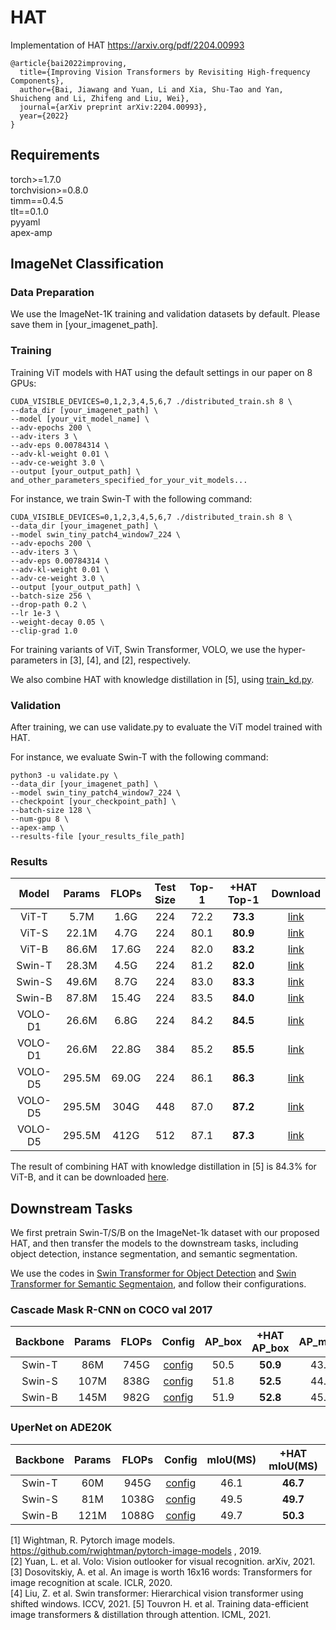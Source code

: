 # HAT

Implementation of HAT https://arxiv.org/pdf/2204.00993
```shell
@article{bai2022improving,
  title={Improving Vision Transformers by Revisiting High-frequency Components},
  author={Bai, Jiawang and Yuan, Li and Xia, Shu-Tao and Yan, Shuicheng and Li, Zhifeng and Liu, Wei},
  journal={arXiv preprint arXiv:2204.00993},
  year={2022}
}
```




## Requirements
torch>=1.7.0  
torchvision>=0.8.0  
timm==0.4.5  
tlt==0.1.0  
pyyaml  
apex-amp  

## ImageNet Classification

### Data Preparation
We use the ImageNet-1K training and validation datasets by default.
Please save them in [your_imagenet_path].


### Training
Training ViT models with HAT using the default settings in our paper on 8 GPUs:

```shell
CUDA_VISIBLE_DEVICES=0,1,2,3,4,5,6,7 ./distributed_train.sh 8 \
--data_dir [your_imagenet_path] \
--model [your_vit_model_name] \
--adv-epochs 200 \
--adv-iters 3 \
--adv-eps 0.00784314 \
--adv-kl-weight 0.01 \
--adv-ce-weight 3.0 \
--output [your_output_path] \
and_other_parameters_specified_for_your_vit_models...
```

For instance, we train Swin-T with the following command:
```shell
CUDA_VISIBLE_DEVICES=0,1,2,3,4,5,6,7 ./distributed_train.sh 8 \
--data_dir [your_imagenet_path] \
--model swin_tiny_patch4_window7_224 \
--adv-epochs 200 \
--adv-iters 3 \
--adv-eps 0.00784314 \
--adv-kl-weight 0.01 \
--adv-ce-weight 3.0 \
--output [your_output_path] \
--batch-size 256 \
--drop-path 0.2 \
--lr 1e-3 \
--weight-decay 0.05 \
--clip-grad 1.0
```
For training variants of ViT, Swin Transformer, VOLO, we use the hyper-parameters in [3], [4], and [2], respectively.


We also combine HAT with knowledge distillation in [5], using [train_kd.py]().

### Validation

After training, we can use validate.py to evaluate the ViT model trained with HAT.

For instance, we evaluate Swin-T with the following command:
```shell
python3 -u validate.py \
--data_dir [your_imagenet_path] \
--model swin_tiny_patch4_window7_224 \
--checkpoint [your_checkpoint_path] \
--batch-size 128 \
--num-gpu 8 \
--apex-amp \
--results-file [your_results_file_path]
```


### Results
| Model   | Params | FLOPs | Test Size | Top-1 | +HAT Top-1 | Download |
|:-:|:-:|:-:|:-:|:-:|:-:|:-:|
| ViT-T   | 5.7M   | 1.6G  | 224       | 72.2  | **73.3**      | [link](https://github.com/jiawangbai/HAT/releases/download/v0.0.1/hat_vit_tiny_patch16_224.pth.tar)|
| ViT-S   | 22.1M  | 4.7G  | 224       | 80.1  |  **80.9**     |[link](https://github.com/jiawangbai/HAT/releases/download/v0.0.1/hat_vit_small_patch16_224.pth.tar)|
| ViT-B   | 86.6M  | 17.6G | 224       | 82.0  |  **83.2**     |[link](https://github.com/jiawangbai/HAT/releases/download/v0.0.1/hat_vit_base_patch16_224.pth.tar)|
| Swin-T  | 28.3M  | 4.5G  | 224       | 81.2  |  **82.0**      |[link](https://github.com/jiawangbai/HAT/releases/download/v0.0.1/hat_swin_tiny_patch4_window7_224.pth.tar)|
| Swin-S  | 49.6M  | 8.7G  | 224       | 83.0  |  **83.3**      |[link](https://github.com/jiawangbai/HAT/releases/download/v0.0.1/hat_swin_small_patch4_window7_224.pth.tar)|
| Swin-B  | 87.8M  | 15.4G | 224       | 83.5  |  **84.0**       |[link](https://github.com/jiawangbai/HAT/releases/download/v0.0.1/hat_swin_base_patch4_window7_224.pth.tar)|
| VOLO-D1 | 26.6M  | 6.8G  | 224       | 84.2  |  **84.5**       |[link](https://github.com/jiawangbai/HAT/releases/download/v0.0.1/hat_volo_d1_224.pth.tar)|
| VOLO-D1 | 26.6M  | 22.8G | 384       | 85.2  |  **85.5**       |[link](https://github.com/jiawangbai/HAT/releases/download/v0.0.1/hat_volo_d1_384.pth.tar)|
| VOLO-D5 | 295.5M | 69.0G | 224       | 86.1  |  **86.3**       |[link](https://github.com/jiawangbai/HAT/releases/download/v0.0.1/hat_volo_d5_224.pth.tar)|
| VOLO-D5 | 295.5M | 304G  | 448       | 87.0  |  **87.2**      |[link](https://github.com/jiawangbai/HAT/releases/download/v0.0.1/hat_volo_d5_448.pth.tar)|
| VOLO-D5 | 295.5M | 412G  | 512       | 87.1  |  **87.3**      |[link](https://github.com/jiawangbai/HAT/releases/download/v0.0.1/hat_volo_d5_512.pth.tar)|

The result of combining HAT with knowledge distillation in [5] is 84.3% for ViT-B, and it can be downloaded [here](https://github.com/jiawangbai/HAT/releases/download/v0.0.1/hat_deit_base_distilled_patch16_224.pth.tar).

## Downstream Tasks

We first pretrain Swin-T/S/B on the ImageNet-1k dataset with our proposed HAT, and then transfer the models to the downstream tasks, including object detection, instance segmentation, and semantic segmentation. 

We use the codes in [Swin Transformer for Object Detection](https://github.com/SwinTransformer/Swin-Transformer-Object-Detection) and [Swin Transformer for Semantic Segmentaion](https://github.com/SwinTransformer/Swin-Transformer-Semantic-Segmentation), and follow their configurations.

### Cascade Mask R-CNN on COCO val 2017
| Backbone   | Params | FLOPs | Config| AP_box | +HAT AP_box | AP_mask | +HAT AP_mask |
|:-:|:-:|:-:|:-:|:-:|:-:|:-:|:-:|
| Swin-T  | 86M  | 745G  | [config](https://github.com/SwinTransformer/Swin-Transformer-Object-Detection/blob/master/configs/swin/cascade_mask_rcnn_swin_tiny_patch4_window7_mstrain_480-800_giou_4conv1f_adamw_3x_coco.py) | 50.5  |  **50.9**      |43.7| **43.9**      |
| Swin-S  | 107M  | 838G | [config](https://github.com/SwinTransformer/Swin-Transformer-Object-Detection/blob/master/configs/swin/cascade_mask_rcnn_swin_small_patch4_window7_mstrain_480-800_giou_4conv1f_adamw_3x_coco.py) | 51.8  |  **52.5**      |44.7| **45.4**      |
| Swin-B  | 145M  | 982G  | [config](https://github.com/SwinTransformer/Swin-Transformer-Object-Detection/blob/master/configs/swin/cascade_mask_rcnn_swin_base_patch4_window7_mstrain_480-800_giou_4conv1f_adamw_3x_coco.py) | 51.9  |  **52.8**       |45.0| **45.6**      |

### UperNet on ADE20K
| Backbone   | Params | FLOPs | Config| mIoU(MS) | +HAT mIoU(MS) |
|:-:|:-:|:-:|:-:|:-:|:-:|
| Swin-T  | 60M  | 945G  | [config](https://github.com/SwinTransformer/Swin-Transformer-Semantic-Segmentation/blob/main/configs/swin/upernet_swin_tiny_patch4_window7_512x512_160k_ade20k.py) | 46.1  |  **46.7**      |
| Swin-S  | 81M  | 1038G | [config](https://github.com/SwinTransformer/Swin-Transformer-Semantic-Segmentation/blob/main/configs/swin/upernet_swin_small_patch4_window7_512x512_160k_ade20k.py) | 49.5  |  **49.7**      |
| Swin-B  | 121M  | 1088G  | [config](https://github.com/SwinTransformer/Swin-Transformer-Semantic-Segmentation/blob/main/configs/swin/upernet_swin_base_patch4_window7_512x512_160k_ade20k.py) |  49.7 |  **50.3**       |


[1] Wightman, R. Pytorch image models. https://github.com/rwightman/pytorch-image-models , 2019.  
[2] Yuan, L. et al. Volo: Vision outlooker for visual recognition. arXiv, 2021.  
[3] Dosovitskiy, A. et al. An image is worth 16x16 words: Transformers for image recognition at scale. ICLR, 2020.  
[4] Liu, Z. et al. Swin transformer: Hierarchical vision transformer using shifted windows. ICCV, 2021.
[5] Touvron H. et al. Training data-efficient image transformers & distillation through attention. ICML, 2021.
